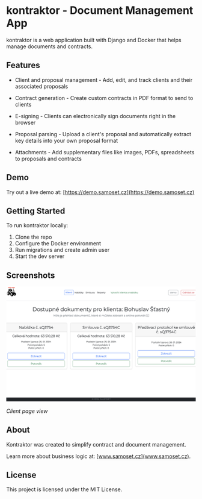 # kontraktor - Document Management App

kontraktor is a web application built with Django and Docker that helps manage documents and contracts. 

## Features

- Client and proposal management - Add, edit, and track clients and their associated proposals

- Contract generation - Create custom contracts in PDF format to send to clients

- E-signing - Clients can electronically sign documents right in the browser

- Proposal parsing - Upload a client's proposal and automatically extract key details into your own proposal format

- Attachments - Add supplementary files like images, PDFs, spreadsheets to proposals and contracts

## Demo

Try out a live demo at: [https://demo.samoset.cz](https://demo.samoset.cz) 

## Getting Started

To run kontraktor locally:

1. Clone the repo
2. Configure the Docker environment  
3. Run migrations and create admin user
4. Start the dev server

## Screenshots

![App screenshot](basic-screenshot.png)

*Client page view*

## About 

Kontraktor was created to simplify contract and document management.

Learn more about business logic at: [www.samoset.cz](www.samoset.cz).

## License

This project is licensed under the MIT License.

